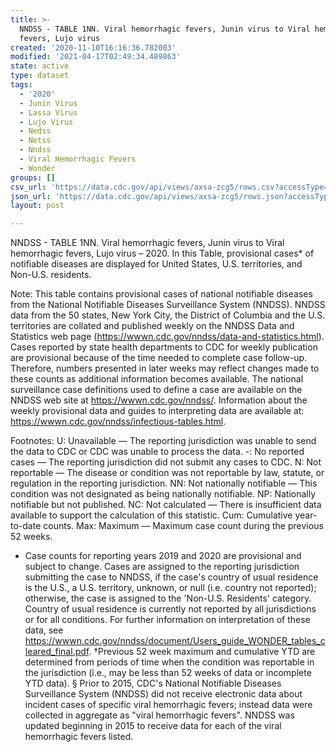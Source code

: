 ```yaml
---
title: >-
  NNDSS - TABLE 1NN. Viral hemorrhagic fevers, Junin virus to Viral hemorrhagic
  fevers, Lujo virus
created: '2020-11-10T16:16:36.782003'
modified: '2021-04-17T02:49:34.489863'
state: active
type: dataset
tags:
  - '2020'
  - Junin Virus
  - Lassa Virus
  - Lujo Virus
  - Nedss
  - Netss
  - Nndss
  - Viral Hemorrhagic Fevers
  - Wonder
groups: []
csv_url: 'https://data.cdc.gov/api/views/axsa-zcg5/rows.csv?accessType=DOWNLOAD'
json_url: 'https://data.cdc.gov/api/views/axsa-zcg5/rows.json?accessType=DOWNLOAD'
layout: post

---
```

NNDSS - TABLE 1NN. Viral hemorrhagic fevers, Junin virus to Viral hemorrhagic fevers, Lujo virus – 2020.  In this Table, provisional cases* of notifiable diseases are displayed for United States, U.S. territories, and Non-U.S. residents.

Note: 
This table contains provisional cases of national notifiable diseases from the National Notifiable Diseases Surveillance System (NNDSS). NNDSS data from the 50 states, New York City, the District of Columbia and the U.S. territories are collated and published weekly on the NNDSS Data and Statistics web page (https://wwwn.cdc.gov/nndss/data-and-statistics.html). Cases reported by state health departments to CDC for weekly publication are provisional because of the time needed to complete case follow-up. Therefore, numbers presented in later weeks may reflect changes made to these counts as additional information becomes available. The national surveillance case definitions used to define a case are available on the NNDSS web site at https://wwwn.cdc.gov/nndss/. Information about the weekly provisional data and guides to interpreting data are available at: https://wwwn.cdc.gov/nndss/infectious-tables.html. 

Footnotes:
U: Unavailable — The reporting jurisdiction was unable to send the data to CDC or CDC was unable to process the data.
-: No reported cases — The reporting jurisdiction did not submit any cases to CDC.
N: Not reportable — The disease or condition was not reportable by law, statute, or regulation in the reporting jurisdiction.
NN: Not nationally notifiable — This condition was not designated as being nationally notifiable.
NP: Nationally notifiable but not published.
NC: Not calculated — There is insufficient data available to support the calculation of this statistic.
Cum: Cumulative year-to-date counts.
Max: Maximum — Maximum case count during the previous 52 weeks.
* Case counts for reporting years 2019 and 2020 are provisional and subject to change. Cases are assigned to the reporting jurisdiction submitting the case to NNDSS, if the case's country of usual residence is the U.S., a U.S. territory, unknown, or null (i.e. country not reported); otherwise, the case is assigned to the 'Non-U.S. Residents' category. Country of usual residence is currently not reported by all jurisdictions or for all conditions. For further information on interpretation of these data, see https://wwwn.cdc.gov/nndss/document/Users_guide_WONDER_tables_cleared_final.pdf.
†Previous 52 week maximum and cumulative YTD are determined from periods of time when the condition was reportable in the jurisdiction (i.e., may be less than 52 weeks of data or incomplete YTD data). 
§ Prior to 2015, CDC's National Notifiable Diseases Surveillance System (NNDSS) did not receive electronic data about incident cases of specific viral hemorrhagic fevers; instead data were collected in aggregate as "viral hemorrhagic fevers". NNDSS was updated beginning in 2015 to receive data for each of the viral hemorrhagic fevers listed.
